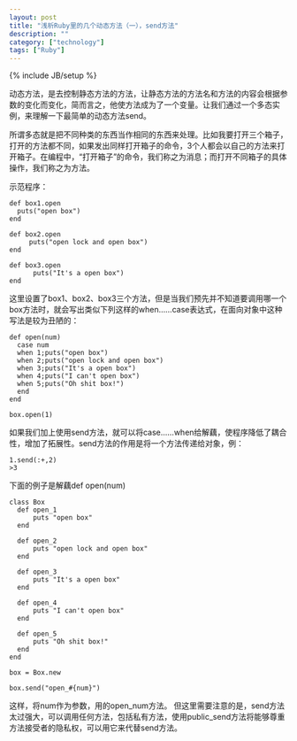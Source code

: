 ```yaml
---
layout: post
title: "浅析Ruby里的几个动态方法（一），send方法"
description: ""
category: ["technology"]
tags: ["Ruby"]
---
```

{% include JB/setup %}

动态方法，是去控制静态方法的方法，让静态方法的方法名和方法的内容会根据参数的变化而变化，简而言之，他使方法成为了一个变量。让我们通过一个多态实例，来理解一下最简单的动态方法send。

所谓多态就是把不同种类的东西当作相同的东西来处理。比如我要打开三个箱子，打开的方法都不同，如果发出同样打开箱子的命令，3个人都会以自己的方法来打开箱子。在编程中，“打开箱子”的命令，我们称之为消息；而打开不同箱子的具体操作，我们称之为方法。

示范程序：

	def box1.open
	  puts("open box")
	end

	def box2.open
	     puts("open lock and open box")
	end

	def box3.open
	      puts("It's a open box")
	end

这里设置了box1、box2、box3三个方法，但是当我们预先并不知道要调用哪一个box方法时，就会写出类似下列这样的when……case表达式，在面向对象中这种写法是较为丑陋的：

	def open(num)
	  case num
	  when 1;puts("open box")
	  when 2;puts("open lock and open box")
	  when 3;puts("It's a open box")
	  when 4;puts("I can't open box")
	  when 5;puts("Oh shit box!")
	  end
	end

	box.open(1)

如果我们加上使用send方法，就可以将case……when给解藕，使程序降低了耦合性，增加了拓展性。send方法的作用是将一个方法传递给对象，例：

	1.send(:+,2)
	>3

下面的例子是解藕def open(num)

	class Box
	  def open_1
	      puts "open box"
	  end

	  def open_2
	      puts "open lock and open box"
	  end

	  def open_3
	      puts "It's a open box"
	  end

	  def open_4
	      puts "I can't open box"
	  end

	  def open_5
	      puts "Oh shit box!"
	  end  
	end

	box = Box.new

	box.send("open_#{num}")

这样，将num作为参数，用的open_num方法。 但这里需要注意的是，send方法太过强大，可以调用任何方法，包括私有方法，使用public_send方法将能够尊重方法接受者的隐私权，可以用它来代替send方法。